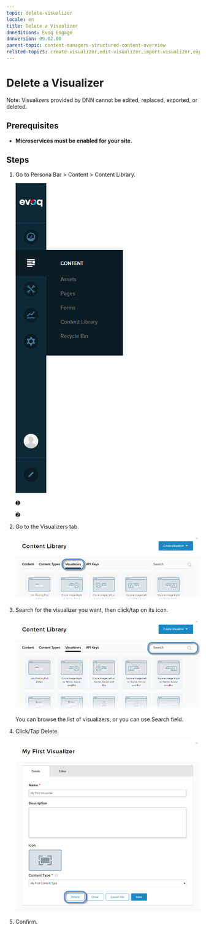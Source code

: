 ```yaml
---
topic: delete-visualizer
locale: en
title: Delete a Visualizer
dnneditions: Evoq Engage
dnnversion: 09.02.00
parent-topic: content-managers-structured-content-overview
related-topics: create-visualizer,edit-visualizer,import-visualizer,export-visualizer
---
```


# Delete a Visualizer

Note: Visualizers provided by DNN cannot be edited, replaced, exported, or deleted.

## Prerequisites

*   **Microservices must be enabled for your site.**

## Steps

1.  Go to Persona Bar \> Content \> Content Library.
    
    ![Persona Bar > Content > Content Library](img/scr-pbar-cmg-Content-E91.png)
    
    ➊
    
    ➋
    
2.  Go to the Visualizers tab.
    
    ![Visualizers](img/scr-pbtabs-all-Content-ContentLibrary-Visualizers-E91.png)
    
3.  Search for the visualizer you want, then click/tap on its icon.
    
      
    
    ![Visualizers list - Click/Tap the visualizer you want.](img/scr-Visualizers-List-SearchClickTap-E91.gif)
    
      
    
    You can browse the list of visualizers, or you can use Search field.
    
4.  Click/Tap Delete.
    
      
    
    ![Content > Visualizers tab > choose the visualizer > click/tap Delete](img/scr-Visualizers-Details-Delete-E91.png)
    
      
    
5.  Confirm.